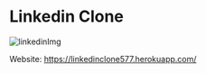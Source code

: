 # Linkedin Clone

![linkedinImg](https://user-images.githubusercontent.com/59677197/205258221-e5b8a8cd-899d-4c82-aa16-d8f979e5d17f.png)

Website: https://linkedinclone577.herokuapp.com/
